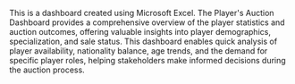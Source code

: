 This is a dashboard created using Microsoft Excel.
The Player's Auction Dashboard provides a comprehensive overview of the player statistics and auction outcomes, offering valuable insights into player demographics, specialization, and sale status.
This dashboard enables quick analysis of player availability, nationality balance, age trends, and the demand for specific player roles, helping stakeholders make informed decisions during the auction process.
